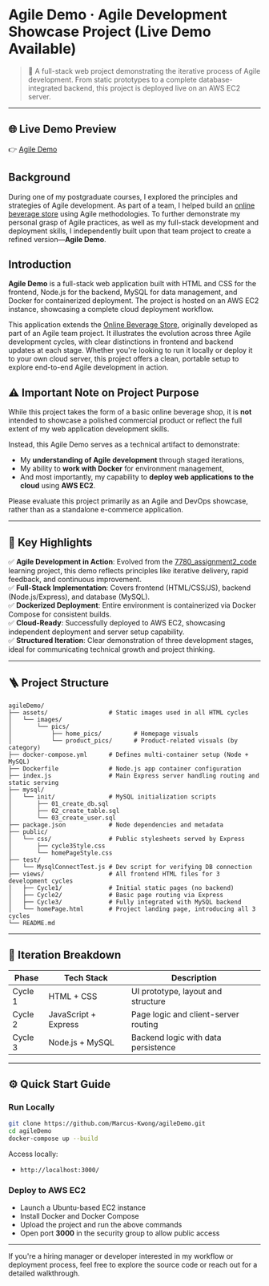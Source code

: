 # Agile Demo · Agile Development Showcase Project (Live Demo Available)

> 🚀 A full-stack web project demonstrating the iterative process of Agile development. From static prototypes to a complete database-integrated backend, this project is deployed live on an AWS EC2 server.

---

## 🌐 Live Demo Preview

👉 [Agile Demo](http://18.163.159.136:3000/)

## Background

During one of my postgraduate courses, I explored the principles and strategies of Agile development. As part of a team, I helped build an [online beverage store](https://github.com/icy1225/7780_assignment2_code.git) using Agile methodologies. To further demonstrate my personal grasp of Agile practices, as well as my full-stack development and deployment skills, I independently built upon that team project to create a refined version—**Agile Demo**.

## Introduction

**Agile Demo** is a full-stack web application built with HTML and CSS for the frontend, Node.js for the backend, MySQL for data management, and Docker for containerized deployment. The project is hosted on an AWS EC2 instance, showcasing a complete cloud deployment workflow.

This application extends the [Online Beverage Store](https://github.com/icy1225/7780_assignment2_code.git), originally developed as part of an Agile team project. It illustrates the evolution across three Agile development cycles, with clear distinctions in frontend and backend updates at each stage. Whether you're looking to run it locally or deploy it to your own cloud server, this project offers a clean, portable setup to explore end-to-end Agile development in action.

## ⚠️ Important Note on Project Purpose

While this project takes the form of a basic online beverage shop, it is **not** intended to showcase a polished commercial product or reflect the full extent of my web application development skills.

Instead, this Agile Demo serves as a technical artifact to demonstrate:

- My **understanding of Agile development** through staged iterations,
- My ability to **work with Docker** for environment management,
- And most importantly, my capability to **deploy web applications to the cloud** using **AWS EC2**.

Please evaluate this project primarily as an Agile and DevOps showcase, rather than as a standalone e-commerce application.

---

## 🔹 Key Highlights

✅ **Agile Development in Action**: Evolved from the [7780\_assignment2\_code](https://github.com/icy1225/7780_assignment2_code) learning project, this demo reflects principles like iterative delivery, rapid feedback, and continuous improvement.\
✅ **Full-Stack Implementation**: Covers frontend (HTML/CSS/JS), backend (Node.js/Express), and database (MySQL).\
✅ **Dockerized Deployment**: Entire environment is containerized via Docker Compose for consistent builds.\
✅ **Cloud-Ready**: Successfully deployed to AWS EC2, showcasing independent deployment and server setup capability.\
✅ **Structured Iteration**: Clear demonstration of three development stages, ideal for communicating technical growth and project thinking.

---

## 🪜 Project Structure

```
agileDemo/
├── assets/                 # Static images used in all HTML cycles
│   └── images/
│       └── pics/
│           ├── home_pics/         # Homepage visuals
│           └── product_pics/      # Product-related visuals (by category)
├── docker-compose.yml      # Defines multi-container setup (Node + MySQL)
├── Dockerfile              # Node.js app container configuration
├── index.js                # Main Express server handling routing and static serving
├── mysql/
│   └── init/               # MySQL initialization scripts
│       ├── 01_create_db.sql
│       ├── 02_create_table.sql
│       └── 03_create_user.sql
├── package.json            # Node dependencies and metadata
├── public/
│   └── css/                # Public stylesheets served by Express
│       ├── cycle3Style.css
│       └── homePageStyle.css
├── test/
│   └── MysqlConnectTest.js # Dev script for verifying DB connection
├── views/                  # All frontend HTML files for 3 development cycles
│   ├── Cycle1/             # Initial static pages (no backend)
│   ├── Cycle2/             # Basic page routing via Express
│   ├── Cycle3/             # Fully integrated with MySQL backend
│   └── homePage.html       # Project landing page, introducing all 3 cycles
└── README.md

```

---

## 🔄 Iteration Breakdown

| Phase   | Tech Stack           | Description                          |
| ------- | -------------------- | ------------------------------------ |
| Cycle 1 | HTML + CSS           | UI prototype, layout and structure   |
| Cycle 2 | JavaScript + Express | Page logic and client-server routing |
| Cycle 3 | Node.js + MySQL      | Backend logic with data persistence  |

---

## ⚙️ Quick Start Guide

### Run Locally

```bash
git clone https://github.com/Marcus-Kwong/agileDemo.git
cd agileDemo
docker-compose up --build
```

Access locally:

- `http://localhost:3000/`

### Deploy to AWS EC2

- Launch a Ubuntu-based EC2 instance
- Install Docker and Docker Compose
- Upload the project and run the above commands
- Open port **3000** in the security group to allow public access

---

If you're a hiring manager or developer interested in my workflow or deployment process, feel free to explore the source code or reach out for a detailed walkthrough.

